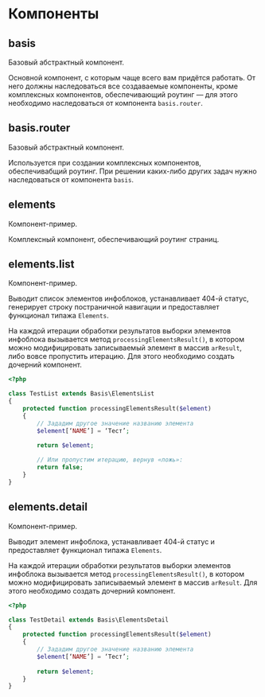 # Компоненты

## basis

Базовый абстрактный компонент.

Основной компонент, с которым чаще всего вам придётся работать. От него должны наследоваться все создаваемые компоненты, кроме комплексных компонентов, обеспечивающий роутинг — для этого необходимо наследоваться от компонента `basis.router`.

## basis.router

Базовый абстрактный компонент.

Используется при создании комплексных компонентов, обеспечивабщий роутинг. При решении каких-либо других задач нужно наследоваться от компонента `basis`.

## elements

Компонент-пример.

Комплексный компонент, обеспечивающий роутинг страниц.

## elements.list

Компонент-пример.

Выводит список элементов инфоблоков, устанавливает 404-й статус, генерирует строку постраничной навигации и предоставляет функционал типажа `Elements`.

На каждой итерации обработки результатов выборки элементов инфоблока вызывается метод `processingElementsResult()`, в котором можно модифицировать записываемый элемент в массив `arResult`, либо вовсе пропустить итерацию. Для этого необходимо создать дочерний компонент.

```php
<?php

class TestList extends Basis\ElementsList
{
	protected function processingElementsResult($element)
	{
		// Зададим другое значение названию элемента
		$element[‘NAME’] = ‘Тест’; 
		
		return $element;

		// Или пропустим итерацию, вернув «ложь»:
		return false;
	}
}
```

## elements.detail

Компонент-пример.

Выводит элемент инфоблока, устанавливает 404-й статус и предоставляет функционал типажа `Elements`.

На каждой итерации обработки результатов выборки элементов инфоблока вызывается метод `processingElementsResult()`, в котором можно модифицировать записываемый элемент в массив `arResult`. Для этого необходимо создать дочерний компонент.

```php
<?php

class TestDetail extends Basis\ElementsDetail
{
	protected function processingElementsResult($element)
	{
		// Зададим другое значение названию элемента
		$element[‘NAME’] = ‘Тест’; 
		
		return $element;
	}
}
```